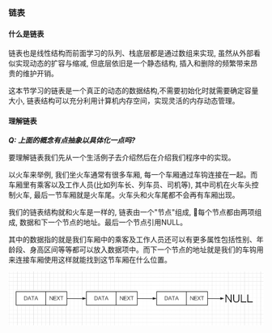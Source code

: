 ### 链表

#### 什么是链表
链表也是线性结构而前面学习的队列、栈底层都是通过数组来实现, 虽然从外部看似实现动态的扩容与缩减, 但底层依旧是一个静态结构, 插入和删除的频繁带来昂贵的维护开销。

这本节学习的链表是一个真正的动态的数据结构,不需要初始化时就需要确定容量大小, 链表结构可以充分利用计算机内存空间，实现灵活的内存动态管理。


#### 理解链表

***Q: 上面的概念有点抽象以具体化一点吗?***

要理解链表我们先从一个生活例子去介绍然后在介绍我们程序中的实现。

以火车来举例, 我们坐火车通常有很多车厢, 每一个车厢通过车钩连接在一起。而车厢里有乘客以及工作人员(比如列车长、列车员、司机等), 其中司机在火车头控制火车, 最后一节车厢就是火车尾。火车头和火车尾都不会再有车厢出现。

我们的链表结构就和火车是一样的, 链表由一个"节点"组成, 每个节点都由两项组成, 数据和下一个节点的地址。最后一个节点引用NULL。

其中的数据指的就是我们车厢中的乘客及工作人员还可以有更多属性包括性别、年龄段、身高区间等等都可以放入数据项中。而下一个节点的地址就是我们的车钩用来连接车厢使用这样就能找到这节车厢在什么位置。

![什么是链表结构](https://github.com/basebase/document/blob/master/DataStructure/%E9%93%BE%E8%A1%A8/%E5%9B%BE%E7%89%87/%E4%BB%80%E4%B9%88%E6%98%AF%E9%93%BE%E8%A1%A8%E7%BB%93%E6%9E%84.png?raw=true)